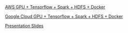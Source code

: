 [AWS GPU + Tensorflow + Spark + HDFS + Docker](https://github.com/fluxcapacitor/pipeline/wiki/AWS-GPU-Tensorflow-Docker)

[Google Cloud GPU + Tensorflow + Spark + HDFS + Docker](https://github.com/fluxcapacitor/pipeline/wiki/GCP-GPU-Tensorflow-Docker)

[Presentation Slides](https://www.slideshare.net/cfregly/high-performance-distributed-tensorflow-with-gpus-nvidia-gpu-tech-conference-may-08-2017)
